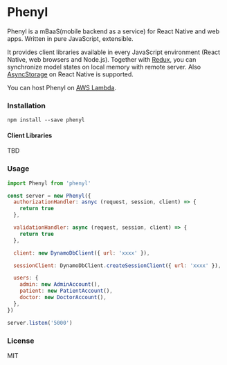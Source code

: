 # Phenyl

Phenyl is a mBaaS(mobile backend as a service) for React Native and web apps.
Written in pure JavaScript, extensible.

It provides client libraries available in every JavaScript environment (React Native, web browsers and Node.js).
Together with [Redux](https://redux.js.org/), you can synchronize model states on local memory with remote server.
Also [AsyncStorage](https://facebook.github.io/react-native/docs/asyncstorage.html) on React Native is supported.

You can host Phenyl on [AWS Lambda](https://aws.amazon.com/lambda/).

### Installation

```
npm install --save phenyl
```

#### Client Libraries

TBD

### Usage


```js
import Phenyl from 'phenyl'

const server = new Phenyl({
  authorizationHandler: asnyc (request, session, client) => {
    return true
  },

  validationHandler: async (request, session, client) => {
    return true
  },

  client: new DynamoDbClient({ url: 'xxxx' }),

  sessionClient: DynamoDbClient.createSessionClient({ url: 'xxxx' }),

  users: {
    admin: new AdminAccount(),
    patient: new PatientAccount(),
    doctor: new DoctorAccount(),
  },
})

server.listen('5000')
```

### License

MIT
